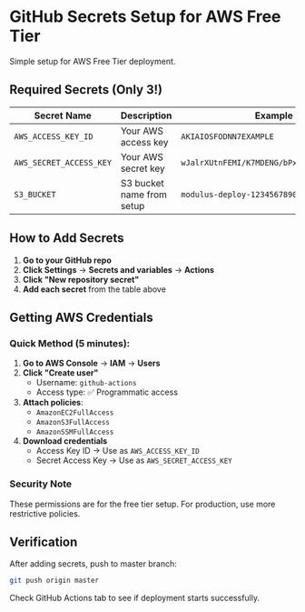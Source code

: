 # GitHub Secrets Setup for AWS Free Tier

Simple setup for AWS Free Tier deployment.

## Required Secrets (Only 3!)

| Secret Name | Description | Example |
|-------------|-------------|---------|
| `AWS_ACCESS_KEY_ID` | Your AWS access key | `AKIAIOSFODNN7EXAMPLE` |
| `AWS_SECRET_ACCESS_KEY` | Your AWS secret key | `wJalrXUtnFEMI/K7MDENG/bPxRfiCYEXAMPLEKEY` |
| `S3_BUCKET` | S3 bucket name from setup | `modulus-deploy-1234567890` |

## How to Add Secrets

1. **Go to your GitHub repo**
2. **Click Settings** → **Secrets and variables** → **Actions**  
3. **Click "New repository secret"**
4. **Add each secret** from the table above

## Getting AWS Credentials

### Quick Method (5 minutes):

1. **Go to AWS Console** → **IAM** → **Users**
2. **Click "Create user"**
   - Username: `github-actions`
   - Access type: ✅ Programmatic access
3. **Attach policies**:
   - `AmazonEC2FullAccess`
   - `AmazonS3FullAccess`  
   - `AmazonSSMFullAccess`
4. **Download credentials**
   - Access Key ID → Use as `AWS_ACCESS_KEY_ID`
   - Secret Access Key → Use as `AWS_SECRET_ACCESS_KEY`

### Security Note
These permissions are for the free tier setup. For production, use more restrictive policies.

## Verification

After adding secrets, push to master branch:
```bash
git push origin master
```

Check GitHub Actions tab to see if deployment starts successfully.
